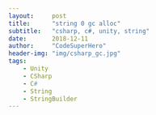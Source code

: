 ```yaml
---
layout:     post
title:      "string 0 gc alloc"
subtitle:   "csharp, c#, unity, string"
date:       2018-12-11
author:     "CodeSuperHero"
header-img: "img/csharp_gc.jpg"
tags:
    - Unity
    - CSharp
    - C#
    - String
    - StringBuilder
---
```



